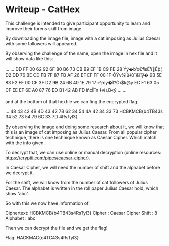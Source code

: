# Writeup - CatHex

This challenge is intended to give participant opportunity to learn and improve their forens skill from image.

By downloading the image file, image with a cat imposing as Julius Caesar with some followers will appeared.

By observing the challenge of the name, open the image in hex file and it will show data like this:

...						...
DD FF 00 62 92 6F 80 B6 73 CB B9 EF 1B C9 FE 28	Ýÿ�b’o€¶sË¹ïÉþ(	
D2 DD 76 BE CD FB 7F 87 FB AF 26 EF EF FF 00 1F ÒÝv¾Íû‡û¯&ïïÿ�
9B 5E 83 F2 FF 00 CF 3F D2 9B 24 6B 40 1E 79 17 ›^ƒòÿ�Ï?Ò›$k@y
EC F1 63 05 CF EE EF 6E A0 87 76 ED B1 42 AB FD ìñcÏîïn ‡ví±B«ý
...						...

and at the bottom of that hexfile we can fing the encrypted flag.

...
48 43 42 4B 4D 43 42 7B 62 34 54 4A 42 34 33 73 HCBKMCB{b4TB43s
34 52 73 54 79 6C 33 7D				4RsTyl3}

By observing the image and doing some research about it, we will know that this is an image of cat imposing as Julius 
Caesar.  From all popular cipher technique, there is one technique known as Caesar Cipher.  Which match with the info
given.

To decrypt that, we can use online or manual decryption (online resources: https://cryptii.com/pipes/caesar-cipher).

In Caesar Cipher, we will need the number of shift and the alphabet before we decrypt it.

For the shift, we will know from the number of cat followers of Julius Caesar.  The alphabet is written in the roll 
paper Julius Caesar hold, which show 'abc'.

So with this we now have information of:

Ciphertext: HCBKMCB{b4TB43s4RsTyl3}
Cipher	  : Caesar Cipher
Shift	  : 8
Alphabet  : abc

Then we can decrypt the file and we get the flag!

Flag: HACKMAC{c4TC43s4RsTyl3}





